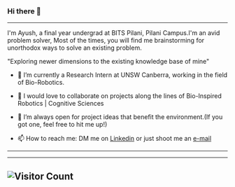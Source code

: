 ### Hi there 👋

--------------

I'm Ayush, a final year undergrad at BITS Pilani, Pilani Campus.I'm an avid problem solver, Most of the times, you will find me brainstorming for unorthodox ways to solve an existing problem.  

"Exploring newer dimensions to the existing knowledge base of mine"   

- 🔭 I’m currently a Research Intern at UNSW Canberra, working in the field of Bio-Robotics.

- 👯 I would love to collaborate on projects along the lines of Bio-Inspired Robotics | Cognitive Sciences

- 🤔 I’m always open for project ideas that benefit the environment.(If you got one, feel free to hit me up!) 

- 📫 How to reach me: DM me on [Linkedin](https://www.linkedin.com/in/ay-agrawal/) or just shoot me an [e-mail](mailto:ay.agrawal812@gmail.com)

<!-- [![GitHub Streak](http://github-readme-streak-stats.herokuapp.com?user=Ayush8120&theme=blood-dark&hide_border=true)](https://git.io/streak-stats) -->
--------------
  
<!-- ### ⚡ ***<u><b>My present interests</b></u>*** -->
<!-- - 🌱 I am fluid with my skillset and enjoy learning about new fields.  -->
---------------
  
<!-- <p align="center">
  
  <img width="400" height="400" src="https://user-images.githubusercontent.com/72944387/132033126-4e9b5091-f208-4707-8f7f-d36a95019b39.png">
</p>
 -->
 ![Visitor Count](https://profile-counter.glitch.me/Ayush8120/count.svg)
--------



